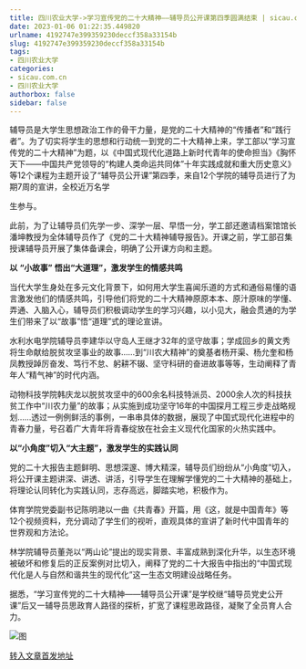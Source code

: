 ```yaml
---
title: 四川农业大学->学习宣传党的二十大精神——辅导员公开课第四季圆满结束 | sicau.com.cn
date: 2023-01-06 01:22:35.449820
urlname: 4192747e399359230deccf358a33154b
slug: 4192747e399359230deccf358a33154b
tags: 
- 四川农业大学
categories:
- sicau.com.cn
- 四川农业大学
authorbox: false
sidebar: false
---
```

辅导员是大学生思想政治工作的骨干力量，是党的二十大精神的“传播者”和“践行者”。为了切实将学生的思想和行动统一到党的二十大精神上来，学工部以“学习宣传党的二十大精神”为题，以《中国式现代化道路上新时代青年的使命担当》《胸怀天下——中国共产党领导的“构建人类命运共同体”十年实践成就和重大历史意义》等12个课程为主题开设了“辅导员公开课”第四季，来自12个学院的辅导员进行了为期7周的宣讲，全校近万名学
<!--more-->
生参与。

此前，为了让辅导员们先学一步、深学一层、早悟一分，学工部还邀请档案馆馆长潘坤教授为全体辅导员作了《党的二十大精神辅导报告》。开课之前，学工部召集授课辅导员开展了集体备课会，明确了公开课方向和主题。

**以** **“小故事”** **悟出“大道理”，激发学生的情感共鸣**

当代大学生身处在多元文化背景下，如何用大学生喜闻乐道的方式和通俗易懂的语言激发他们的情感共鸣，引导他们将党的二十大精神原原本本、原汁原味的学懂、弄通、入脑入心，辅导员们积极调动学生的学习兴趣，以小见大，融会贯通的为学生们带来了以“故事”悟“道理”式的理论宣讲。

水利水电学院辅导员李建华以守岛人王继才32年的坚守故事；学成回乡的黄文秀将生命献给脱贫攻坚事业的故事……到“川农大精神”的奠基者杨开渠、杨允奎和杨凤教授踔厉奋发、笃行不怠、躬耕不辍、坚守科研的奋进故事等等，生动阐释了青年人“精气神”的时代内涵。

动物科技学院韩庆龙以脱贫攻坚中的600余名科技特派员、2000余人次的科技扶贫工作中“川农力量”的故事；从实施到成功坚守16年的中国探月工程三步走战略规划……透过一例例鲜活的事例，一串串具体的数据，展现了中国式现代化进程中的青春力量，号召着广大青年将青春绽放在社会主义现代化国家的火热实践中。

**以“小角度”切入“大主题”，激发学生的实践认同**

党的二十大报告主题鲜明、思想深邃、博大精深，辅导员们纷纷从“小角度”切入，将公开课主题讲深、讲透、讲活，引导学生在理解学懂党的二十大精神的基础上，将理论认同转化为实践认同，志存高远，脚踏实地，积极作为。

体育学院党委副书记陈明滟以一曲《共青春》开篇，用《这，就是中国青年》等12个视频资料，充分调动了学生们的视听，直观具体的宣讲了新时代中国青年的世界观和方法论。

林学院辅导员董尧以“两山论”提出的现实背景、丰富成熟到深化升华，以生态环境被破坏和修复后的正反案例对比切入，阐释了党的二十大报告中指出的“中国式现代化是人与自然和谐共生的现代化”这一生态文明建设战略任务。

据悉，“学习宣传党的二十大精神——辅导员公开课”是学校继“辅导员党史公开课”后又一辅导员思政育人路径的探析，扩宽了课程思政路径，凝聚了全员育人合力。

![图](https://news.sicau.edu.cn/__local/7/20/69/C8176E30483D57CEEB80914E064_F43D0B87_1F061.jpg)

[转入文章首发地址](https://news.sicau.edu.cn/info/1078/70802.htm)
